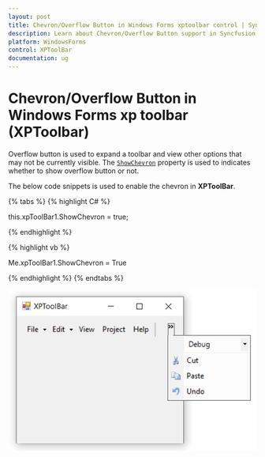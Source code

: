 ```yaml
---
layout: post
title: Chevron/Overflow Button in Windows Forms xptoolbar control | Syncfusion
description: Learn about Chevron/Overflow Button support in Syncfusion Windows Forms xptoolbar (XPToolbar) control and more details.
platform: WindowsForms
control: XPToolBar
documentation: ug
---
```


# Chevron/Overflow Button in Windows Forms xp toolbar (XPToolbar)

Overflow button is used to expand a toolbar and view other options that may not be currently visible. The [`ShowChevron`](https://help.syncfusion.com/cr/windowsforms/Syncfusion.Windows.Forms.Tools.XPMenus.XPToolBar.html#Syncfusion_Windows_Forms_Tools_XPMenus_XPToolBar_ShowChevron) property is used to indicates whether to show overflow button or not.


The below code snippets is used to enable the chevron in **XPToolBar**.

{% tabs %}
{% highlight C# %}

this.xpToolBar1.ShowChevron = true;

{% endhighlight %}

{% highlight vb %}

Me.xpToolBar1.ShowChevron = True

{% endhighlight %}
{% endtabs %}

![Chevron/Overflow Button](Chevron_Images/Chevron.png)
